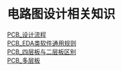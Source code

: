 # 电路图设计相关知识

[PCB_设计流程](PCB_设计流程.md)\
[PCB_EDA类软件通用规则](PCB_EDA类软件通用规则.md)\
[PCB_四层板与二层板区别](PCB_四层板与二层板区别.md)\
[PCB_多层板](PCB_多层板.md)
